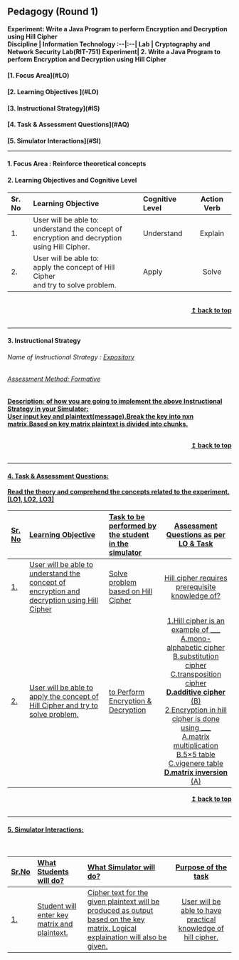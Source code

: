 ## Pedagogy (Round 1)
<b>Experiment: Write a Java Program to perform Encryption and Decryption using Hill Cipher <a name="top"></a> <br>
<b>Discipline | <b>Information Technology
:--|:--|
<b> Lab | <b> Cryptography and Network Security Lab(RIT-751)
<b> Experiment|     <b> 2. Write a Java Program to perform Encryption and Decryption using Hill Cipher


<h4> [1. Focus Area](#LO)
<h4> [2. Learning Objectives ](#LO)
<h4> [3. Instructional Strategy](#IS)
<h4> [4. Task & Assessment Questions](#AQ)
<h4> [5. Simulator Interactions](#SI)
<hr>

<a name="LO"></a>
#### 1. Focus Area : Reinforce theoretical concepts

#### 2. Learning Objectives and Cognitive Level


Sr. No |	Learning Objective	| Cognitive Level | Action Verb
:--|:--|:--|:-:
1.| User will be able to: <br>understand the concept of encryption and decryption <br>using Hill Cipher.| Understand | Explain
2.| User will be able to: <br>apply the concept of Hill Cipher <br> and try to solve problem. | Apply | Solve
<br/>
<div align="right">
    <b><a href="#top">↥ back to top</a></b>
</div>
<br/>
<hr>

<a name="IS"></a>
#### 3. Instructional Strategy
###### Name of Instructional Strategy  :    <u> Expository
###### Assessment Method: Formative

<u> <b>Description: </b> of how you are going to implement the above Instructional Strategy in your Simulator: </u>
<br>
 User input key and plaintext(message).Break the key into nxn matrix.Based on key matrix plaintext is divided into chunks.  

<br/>
<div align="right">
    <b><a href="#top">↥ back to top</a></b>
</div>
<br/>
<hr>

<a name="AQ"></a>
#### 4. Task & Assessment Questions:

Read the theory and comprehend the concepts related to the experiment. [LO1, LO2, LO3]
<br>

Sr. No |	Learning Objective	| Task to be performed by <br> the student  in the simulator | Assessment Questions as per LO & Task
:--|:--|:--|:-:
1.| User will be able to understand the concept of encryption and decryption using Hill Cipher| Solve problem based on Hill Cipher|Hill cipher requires prerequisite knowledge of?
2.| User will be able to apply the concept of Hill Cipher and try to solve problem. | to Perform Encryption & Decryption |1.Hill cipher is an example of ___<br>A.mono-alphabetic cipher <br> B.substitution cipher <br> C.transposition cipher <br> <b> D.additive cipher </b> <br> (B) <br> 2 Encryption in hill cipher is done using ___<br> A.matrix multiplication <br> B.5×5 table <br> C.vigenere table <br> <b> D.matrix inversion </b> <br> (A)

<div align="right">
    <b><a href="#top">↥ back to top</a></b>
</div>
<br/>
<hr>

<a name="SI"></a>

#### 5. Simulator Interactions:
<br>

Sr.No | What Students will do? |	What Simulator will do?	| Purpose of the task
:--|:--|:--|:--:
1.| Student will enter key matrix and plaintext. |Cipher text for the given plaintext will be produced as output based on the key matrix. Logical explaination will also be given.| User will be able to have practical knowledge of hill cipher.

